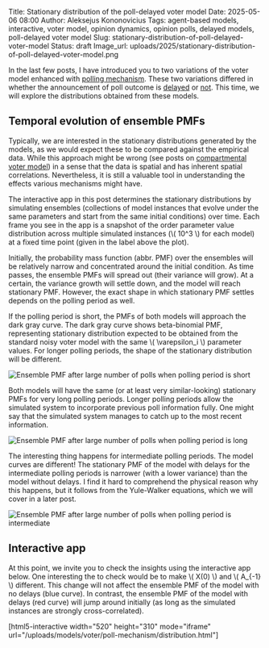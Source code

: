 Title: Stationary distribution of the poll-delayed voter model
Date: 2025-05-06 08:00
Author: Aleksejus Kononovicius
Tags: agent-based models, interactive, voter model, opinion dynamics, opinion polls, delayed models, poll-delayed voter model
Slug: stationary-distribution-of-poll-delayed-voter-model
Status: draft
Image_url: uploads/2025/stationary-distribution-of-poll-delayed-voter-model.png

In the last few posts, I have introduced you to two variations of the voter
model enhanced with [polling mechanism](/tag/opinion-polls/). These two
variations differed in whether the announcement of poll outcome is
[delayed]({filename}/articles/2025/poll-delayed-voter-model.md) or
[not]({filename}/articles/2025/polled-voter-model.md). This time, we
will explore the distributions obtained from these models.
<!--more-->

## Temporal evolution of ensemble PMFs

Typically, we are interested in the stationary distributions generated by
the models, as we would expect these to be compared against the empirical
data. While this approach might be wrong (see posts on [compartmental voter
model](/tag/compartmental-voter-model/)) in a sense that the data is spatial
and has inherent spatial correlations. Nevertheless, it is still a valuable
tool in understanding the effects various mechanisms might have.

The interactive app in this post determines the stationary distributions by
simulating ensembles (collections of model instances that evolve under the
same parameters and start from the same initial conditions) over time. Each
frame you see in the app is a snapshot of the order parameter value
distribution across multiple simulated instances (\\\( 10^3 \\\) for each
model) at a fixed time point (given in the label above the plot).

Initially, the probability mass function (abbr. PMF) over the ensembles will
be relatively narrow and concentrated around the initial condition. As time
passes, the ensemble PMFs will spread out (their variance will grow). At
a certain, the variance growth will settle down, and the model will reach
stationary PMF. However, the exact shape in which stationary PMF settles
depends on the polling period as well.

If the polling period is short, the PMFs of both models will approach the
dark gray curve. The dark gray curve shows beta-binomial PMF, representing
stationary distribution expected to be obtained from the standard noisy
voter model with the same \\\( \varepsilon\_i \\\) parameter values. For
longer polling periods, the shape of the stationary distribution will be
different.

![Ensemble PMF after large number of polls when polling period is
short]({static}/uploads/2025/stationary-distribution-of-poll-delayed-voter-model-short.png
"Ensemble PMF of both models (red - with delay, blue - without) after large
number of polls when polling period is short. Dark gray curve shows
stationary PMF expected from the standard noisy voter model with the same
parameters.")

Both models will have the same (or at least very similar-looking) stationary
PMFs for very long polling periods. Longer polling periods allow the
simulated system to incorporate previous poll information fully. One might
say that the simulated system manages to catch up to the most recent
information.

![Ensemble PMF after large number of polls when polling period is
long]({static}/uploads/2025/stationary-distribution-of-poll-delayed-voter-model-long.png
"Ensemble PMF of both models (red - with delay, blue - without) after large
number of polls when polling period is long. Notice that both red and blue
curves have similar shape and are narrower than the gray curve.")

The interesting thing happens for intermediate polling periods. The model
curves are different! The stationary PMF of the model with delays for the
intermediate polling periods is narrower (with a lower variance) than
the model without delays. I find it hard to comprehend the physical reason
why this happens, but it follows from the Yule-Walker equations, which we
will cover in a later post.

![Ensemble PMF after large number of polls when polling period is
intermediate]({static}/uploads/2025/stationary-distribution-of-poll-delayed-voter-model.png
"Ensemble PMF of both models (red - with delay, blue - without) after large
number of polls when polling period is intermediate. Notice the minor, yet
noticeable, difference between the red and blue curves.")

## Interactive app

At this point, we invite you to check the insights using the interactive app
below. One interesting the to check would be to make \\\( X(0) \\\) and \\\(
A\_{-1} \\\) different. This change will not affect the ensemble PMF of the
model with no delays (blue curve). In contrast, the ensemble PMF of the
model with delays (red curve) will jump around initially (as long as the
simulated instances are strongly cross-correlated).

[html5-interactive width="520" height="310" mode="iframe"
url="/uploads/models/voter/poll-mechanism/distribution.html"]

